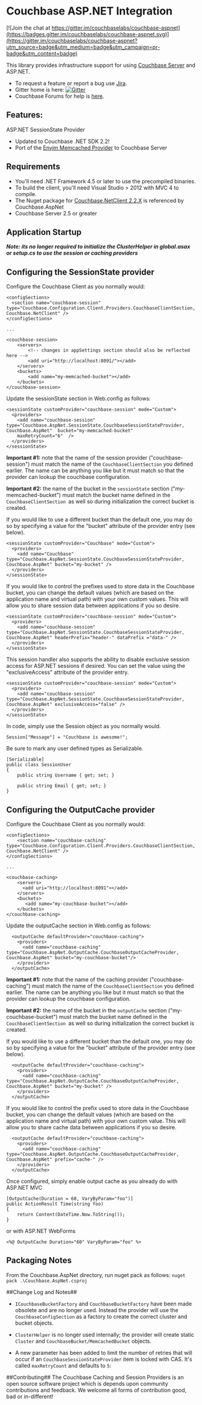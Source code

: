 Couchbase ASP.NET Integration
================

[![Join the chat at https://gitter.im/couchbaselabs/couchbase-aspnet](https://badges.gitter.im/couchbaselabs/couchbase-aspnet.svg)](https://gitter.im/couchbaselabs/couchbase-aspnet?utm_source=badge&utm_medium=badge&utm_campaign=pr-badge&utm_content=badge)

This library provides infrastructure support for using [Couchbase Server](http://couchbase.com) and ASP.NET.

- To request a feature or report a bug use [Jira](https://issues.couchbase.com/projects/CBASP).
- Gitter home is here: [![Gitter](https://badges.gitter.im/couchbaselabs/couchbase-aspnet.svg)](https://gitter.im/couchbaselabs/couchbase-aspnet?utm_source=badge&utm_medium=badge&utm_campaign=pr-badge)
- Couchbase Forums for help is [here](https://forums.couchbase.com/c/net-sdk).

## Features:

ASP.NET SessionState Provider

* Updated to Couchbase .NET SDK 2.2!
* Port of the [Enyim Memcached Provider](https://github.com/enyim/memcached-providers) to Couchbase Server

## Requirements

* You'll need .NET Framework 4.5 or later to use the precompiled binaries. 
* To build the client, you'll need Visual Studio > 2012 with MVC 4 to compile.
* The Nuget package for [Couchbase.NetClient 2.2.X](http://nuget.org/packages/CouchbaseNetClient) is referenced by Couchbase.AspNet
* Couchbase Server 2.5 or greater

## Application Startup

***Note: its no longer required to initialize the ClusterHelper in global.asax or setup.cs to use the session or caching providers***

## Configuring the SessionState provider

Configure the Couchbase Client as you normally would:

	<configSections>
      <section name="couchbase-session" type="Couchbase.Configuration.Client.Providers.CouchbaseClientSection, Couchbase.NetClient" />
    </configSections>

	...

	<couchbase-session>
		<servers>
			<!-- changes in appSettings section should also be reflected here -->
			<add uri="http://localhost:8091/"></add>
		</servers>
		<buckets>
			<add name="my-memcached-bucket"></add>
		</buckets>
	</couchbase-session>

Update the sessionState section in Web.config as follows:

    <sessionState customProvider="couchbase-session" mode="Custom">
      <providers>
        <add name="couchbase-session" type="Couchbase.AspNet.SessionState.CouchbaseSessionStateProvider, Couchbase.AspNet"  bucket="my-memcached-bucket" 
		maxRetryCount="6"  />
      </providers>
    </sessionState>
		
**Important #1:** note that the name of the session provider ("couchbase-session") must match the name of the `CouchbaseClientSection` you defined earlier. The name can be anything you like but it must match so that the provider can lookup the couchbase configuration.

**Important #2:** the name of the bucket in the `sessionState` section ("my-memcached-bucket") must match the bucket name defined in the `CouchbaseClientSection `as well so during initialization the correct bucket is created.
    
If you would like to use a different bucket than the default one, you may do so by specifying a value for the "bucket" attribute of the provider entry (see below).

    <sessionState customProvider="Couchbase" mode="Custom">
      <providers>
        <add name="Couchbase" type="Couchbase.AspNet.SessionState.CouchbaseSessionStateProvider, Couchbase.AspNet" bucket="my-bucket" />
      </providers>
    </sessionState>

If you would like to control the prefixes used to store data in the Couchbase bucket, you can change the default values (which are based on the application name and virtual path) with your own custom values. This will allow you to share session data between applications if you so desire.

    <sessionState customProvider="couchbase-session" mode="Custom">
      <providers>
        <add name="couchbase-session" type="Couchbase.AspNet.SessionState.CouchbaseSessionStateProvider, Couchbase.AspNet" headerPrefix="header-" dataPrefix ="data-" />
      </providers>
    </sessionState>

This session handler also supports the ability to disable exclusive session access for ASP.NET sessions if desired. You can set the value using the "exclusiveAccess" attribute of the provider entry.

    <sessionState customProvider="couchbase-session" mode="Custom">
      <providers>
        <add name="couchbase-session" type="Couchbase.AspNet.SessionState.CouchbaseSessionStateProvider, Couchbase.AspNet" exclusiveAccess="false" />
      </providers>
    </sessionState>
	
In code, simply use the Session object as you normally would.

	Session["Message"] = "Couchbase is awesome!";

Be sure to mark any user defined types as Serializable.

	[Serializable]
	public class SessionUser 
	{
		public string Username { get; set; }

		public string Email { get; set; }
	}

## Configuring the OutputCache provider

Configure the Couchbase Client as you normally would:

    <configSections>
    	<section name="couchbase-caching" type="Couchbase.Configuration.Client.Providers.CouchbaseClientSection, Couchbase.NetClient" />
	</configSections>

	...

    <couchbase-caching>
        <servers>
          <add uri="http://localhost:8091"></add>
        </servers>
        <buckets>
           <add name="my-couchbase-bucket"></add>
        </buckets>
    </couchbase-caching>

Update the outputCache section in Web.config as follows:

      <outputCache defaultProvider="couchbase-caching">
        <providers>
          <add name="couchbase-caching" type="Couchbase.AspNet.OutputCache.CouchbaseOutputCacheProvider, Couchbase.AspNet" bucket="my-couchbase-bucket"/>
        </providers>
      </outputCache>

**Important #1:** note that the name of the caching provider ("couchbase-caching") must match the name of the `CouchbaseClientSection` you defined earlier. The name can be anything you like but it must match so that the provider can lookup the couchbase configuration.

**Important #2:** the name of the bucket in the `outputCache` section ("my-couchbase-bucket") must match the bucket name defined in the `CouchbaseClientSection `as well so during initialization the correct bucket is created.

If you would like to use a different bucket than the default one, you may do so by specifying a value for the "bucket" attribute of the provider entry (see below).

      <outputCache defaultProvider="couchbase-caching">
        <providers>
          <add name="couchbase-caching" type="Couchbase.AspNet.OutputCache.CouchbaseOutputCacheProvider, Couchbase.AspNet" bucket="my-bucket" />
        </providers>
      </outputCache>

If you would like to control the prefix used to store data in the Couchbase bucket, you can change the default values (which are based on the application name and virtual path) with your own custom value. This will allow you to share cache data between applications if you so desire.

      <outputCache defaultProvider="couchbase-caching">
        <providers>
          <add name="couchbase-caching" type="Couchbase.AspNet.OutputCache.CouchbaseOutputCacheProvider, Couchbase.AspNet" prefix="cache-" />
        </providers>
      </outputCache>

Once configured, simply enable output cache as you already do with ASP.NET MVC

    [OutputCache(Duration = 60, VaryByParam="foo")]
    public ActionResult Time(string foo)
    {
    	return Content(DateTime.Now.ToString());
    }

or with ASP.NET WebForms

    <%@ OutputCache Duration="60" VaryByParam="foo" %>

## Packaging Notes
From the Couchbase.AspNet directory, run nuget pack as follows:
`nuget pack .\Couchbase.AspNet.csproj`


##Change Log and Notes##
- `ICouchbaseBucketFactory` and `CouchbaseBucketFactory` have been made obsolete and are no longer used. Instead the provider will use the `CouchbaseConfigSection` as a factory to create the correct cluster and bucket objects.
- `ClusterHelper` is no longer used internally; the provider will create static `Cluster` and `CouchbaseBucket/MemcachedBucket` objects.
- A new parameter has been added to limit the  number of retries that will occur if an `CouchbaseSessionStateProvider` item is locked with CAS. It's called `maxRetryCount` and defaults to `5`:


    <add name="couchbase-session" type="Couchbase.AspNet.SessionState.CouchbaseSessionStateProvider, Couchbase.AspNet" maxRetryCount="10" />

##Contributing##
The Couchbase Caching and Session Providers is an open source software project which is depends upon community contributions and feedback. We welcome all forms of contribution good, bad or in-different!	